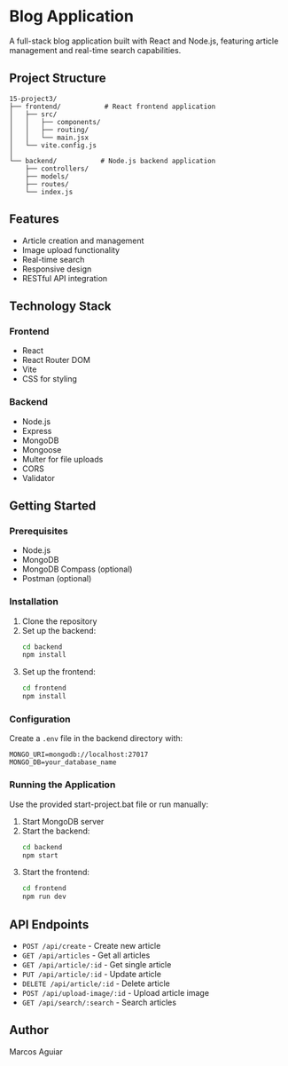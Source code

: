 # Blog Application

A full-stack blog application built with React and Node.js, featuring article management and real-time search capabilities.

## Project Structure

```
15-project3/
├── frontend/           # React frontend application
│   ├── src/
│   │   ├── components/
│   │   ├── routing/
│   │   └── main.jsx
│   └── vite.config.js
│
└── backend/           # Node.js backend application
    ├── controllers/
    ├── models/
    ├── routes/
    └── index.js
```

## Features

- Article creation and management
- Image upload functionality
- Real-time search
- Responsive design
- RESTful API integration

## Technology Stack

### Frontend
- React
- React Router DOM
- Vite
- CSS for styling

### Backend
- Node.js
- Express
- MongoDB
- Mongoose
- Multer for file uploads
- CORS
- Validator

## Getting Started

### Prerequisites
- Node.js
- MongoDB
- MongoDB Compass (optional)
- Postman (optional)

### Installation

1. Clone the repository
2. Set up the backend:
   ```bash
   cd backend
   npm install
   ```
3. Set up the frontend:
   ```bash
   cd frontend
   npm install
   ```

### Configuration

Create a `.env` file in the backend directory with:
```
MONGO_URI=mongodb://localhost:27017
MONGO_DB=your_database_name
```

### Running the Application

Use the provided start-project.bat file or run manually:

1. Start MongoDB server
2. Start the backend:
   ```bash
   cd backend
   npm start
   ```
3. Start the frontend:
   ```bash
   cd frontend
   npm run dev
   ```

## API Endpoints

- `POST /api/create` - Create new article
- `GET /api/articles` - Get all articles
- `GET /api/article/:id` - Get single article
- `PUT /api/article/:id` - Update article
- `DELETE /api/article/:id` - Delete article
- `POST /api/upload-image/:id` - Upload article image
- `GET /api/search/:search` - Search articles

## Author

Marcos Aguiar
